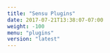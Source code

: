 ```yaml
---
title: "Sensu Plugins"
date: 2017-07-21T13:38:07-07:00
weight: -100
menu: "plugins"
version: "latest"
---
```



